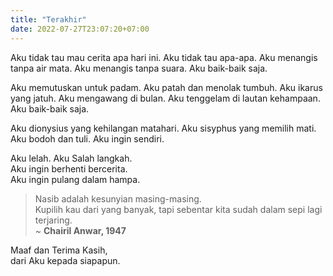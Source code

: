 ```yaml
---
title: "Terakhir"
date: 2022-07-27T23:07:20+07:00
---
```


Aku tidak tau mau cerita apa hari ini. Aku tidak tau apa-apa. Aku menangis tanpa air mata. Aku menangis tanpa suara. Aku baik-baik saja.  

Aku memutuskan untuk padam. Aku patah dan menolak tumbuh. Aku ikarus yang jatuh. Aku mengawang di bulan. Aku tenggelam di lautan kehampaan. Aku baik-baik saja.  

Aku dionysius yang kehilangan matahari. Aku sisyphus yang memilih mati. Aku bodoh dan tuli. Aku ingin sendiri.  

Aku lelah.
Aku Salah langkah.  
Aku ingin berhenti bercerita.  
Aku ingin pulang dalam hampa.  

> Nasib adalah kesunyian masing-masing.  
> Kupilih kau dari yang banyak, tapi sebentar kita sudah dalam sepi lagi terjaring.  
~ **Chairil Anwar, 1947**  

Maaf dan Terima Kasih,  
dari Aku kepada siapapun.